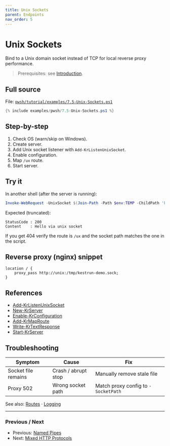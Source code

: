 ```yaml
---
title: Unix Sockets
parent: Endpoints
nav_order: 5
---
```


# Unix Sockets

Bind to a Unix domain socket instead of TCP for local reverse proxy performance.

> Prerequisites: see [Introduction][Introduction].

## Full source

File: [`pwsh/tutorial/examples/7.5-Unix-Sockets.ps1`][7.5-Unix-Sockets.ps1]

```powershell
{% include examples/pwsh/7.5-Unix-Sockets.ps1 %}
```

## Step-by-step

1. Check OS (warn/skip on Windows).
2. Create server.
3. Add Unix socket listener with `Add-KrListenUnixSocket`.
4. Enable configuration.
5. Map `/ux` route.
6. Start server.

## Try it

In another shell (after the server is running):

```powershell
Invoke-WebRequest -UnixSocket $(Join-Path -Path $env:TEMP -ChildPath 'kestrun-demo.sock') -Method GET -Uri 'http://localhost/ux'
```

Expected (truncated):

```text
StatusCode : 200
Content    : Hello via unix socket
```

If you get 404 verify the route is `/ux` and the socket path matches the one in the script.

## Reverse proxy (nginx) snippet

```nginx
location / {
    proxy_pass http://unix:/tmp/kestrun-demo.sock;
}
```

## References

- [Add-KrListenUnixSocket][Add-KrListenUnixSocket]
- [New-KrServer][New-KrServer]
- [Enable-KrConfiguration][Enable-KrConfiguration]
- [Add-KrMapRoute][Add-KrMapRoute]
- [Write-KrTextResponse][Write-KrTextResponse]
- [Start-KrServer][Start-KrServer]

## Troubleshooting

| Symptom             | Cause               | Fix                                 |
| ------------------- | ------------------- | ----------------------------------- |
| Socket file remains | Crash / abrupt stop | Manually remove stale file          |
| Proxy 502           | Wrong socket path   | Match proxy config to `-SocketPath` |

See also: [Routes](../2.routes/index) · [Logging](../5.logging/index)

---

### Previous / Next

- Previous: [Named Pipes][Prev]
- Next: [Mixed HTTP Protocols][Next]

[7.5-Unix-Sockets.ps1]: /pwsh/tutorial/examples/7.5-Unix-Sockets.ps1
[Add-KrListenUnixSocket]: /pwsh/cmdlets/Add-KrListenUnixSocket
[New-KrServer]: /pwsh/cmdlets/New-KrServer
[Enable-KrConfiguration]: /pwsh/cmdlets/Enable-KrConfiguration
[Add-KrMapRoute]: /pwsh/cmdlets/Add-KrMapRoute
[Write-KrTextResponse]: /pwsh/cmdlets/Write-KrTextResponse
[Start-KrServer]: /pwsh/cmdlets/Start-KrServer
[Introduction]: ../1.introduction/index#prerequisites
[Prev]: ./4.Named-Pipes
[Next]: ./6.Mixed-HttpProtocols
